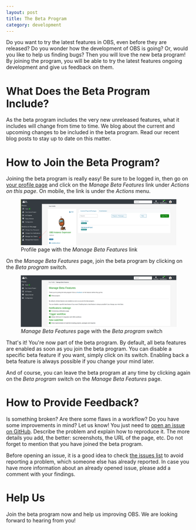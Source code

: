 ```yaml
---
layout: post
title: The Beta Program
category: development
---
```


Do you want to try the latest features in OBS, even before they are released?
Do you wonder how the development of OBS is going?
Or, would you like to help us finding bugs?
Then you will love the new beta program!
By joining the program, you will be able to try the latest features ongoing development and give us feedback on them.

# What Does the Beta Program Include?

As the beta program includes the very new unreleased features, what it includes will change from time to time.
We blog about the current and upcoming changes to be included in the beta program.
Read our recent blog posts to stay up to date on this matter.

# How to Join the Beta Program?

Joining the beta program is really easy!
Be sure to be logged in, then go on [your profile page](https://build.opensuse.org/home) and click on the _Manage Beta Features_ link under _Actions on this page_.
On mobile, the link is under the _Actions_ menu.

<figure>
  <img src="/images/posts/the-beta-program/manage-beta-features-link.png" alt="Profile page with the 'Manage Beta Features' link" width="1000px">
  <figcaption>Profile page with the <i>Manage Beta Features</i> link</figcaption>
</figure>

On the _Manage Beta Features_ page, join the beta program by clicking on the _Beta program_ switch.

<figure>
  <img src="/images/posts/the-beta-program/manage-beta-features-page.png" alt="'Manage Beta Features' page with the 'Beta program' switch" width="1000px">
  <figcaption><i>Manage Beta Features</i> page with the <i>Beta program</i> switch</figcaption>
</figure>

That's it! You're now part of the beta program. By default, all beta features are enabled as soon as you join the beta program.
You can disable a specific beta feature if you want, simply click on its switch.
Enabling back a beta feature is always possible if you change your mind later.

And of course, you can leave the beta program at any time by clicking again on the _Beta program_ switch on the _Manage Beta Features_ page.

# How to Provide Feedback?

Is something broken?
Are there some flaws in a workflow?
Do you have some improvements in mind?
Let us know!
You just need to [open an issue on GitHub](https://github.com/openSUSE/open-build-service/issues/new?template=Bug_report.md).
Describe the problem and explain how to reproduce it.
The more details you add, the better: screenshots, the URL of the page, etc.
Do not forget to mention that you have joined the beta program.

Before opening an issue, it is a good idea to check [the issues list](https://github.com/openSUSE/open-build-service/issues?q=is%3Aissue+is%3Aopen+label%3A"Frontend") to avoid reporting a problem, which someone else has already reported.
In case you have more information about an already opened issue, please add a comment with your findings.

# Help Us

Join the beta program now and help us improving OBS.
We are looking forward to hearing from you!
